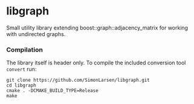 libgraph
========

Small utility library extending boost::graph::adjacency_matrix for working with undirected graphs.

### Compilation ###

The library itself is header only.
To compile the included conversion tool `convert` run:

```
git clone https://github.com/SimonLarsen/libgraph.git
cd libgraph
cmake . -DCMAKE_BUILD_TYPE=Release
make
```
